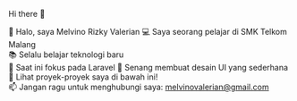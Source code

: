 Hi there 👋



👋 Halo, saya Melvino Rizky Valerian
💻 Saya seorang pelajar di SMK Telkom Malang  
📚 Selalu belajar teknologi baru  
🌱 Saat ini fokus pada Laravel 
🎨 Senang membuat desain UI yang sederhana
🚀 Lihat proyek-proyek saya di bawah ini!  
📫 Jangan ragu untuk menghubungi saya: melvinovalerian@gmail.com
